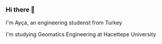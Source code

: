 ### Hi there 👋


I'm Ayça, an engineering studenst from Turkey 


I'm studying Geomatics Engineering at Hacettepe University

<!--
**aycatbkoglu/aycatbkoglu** is a ✨ _special_ ✨ repository because its `README.md` (this file) appears on your GitHub profile.

Here are some ideas to get you started:

 🔭 I’m currently working on database managment system and geographic information systems
 
 🌱 I’m currently learning PostgreSQL and Python
 
 💬 Ask me about anything, I am happy to help
 
 📫 How to reach me: tabakogluayca99@gmail.com
 

-->
